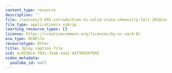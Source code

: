 ```yaml
---
content_type: resource
description: ''
file: /courses/3-091-introduction-to-solid-state-chemistry-fall-2018/ec8256cef92c31ab1da2e4f30356f992_omPD_LtrpGU.srt
file_type: application/x-subrip
learning_resource_types: []
license: https://creativecommons.org/licenses/by-nc-sa/4.0/
ocw_type: OCWFile
resourcetype: Other
title: 3play caption file
uid: ec8256ce-f92c-31ab-1da2-e4f30356f992
video_metadata:
  youtube_id: null
---
```

